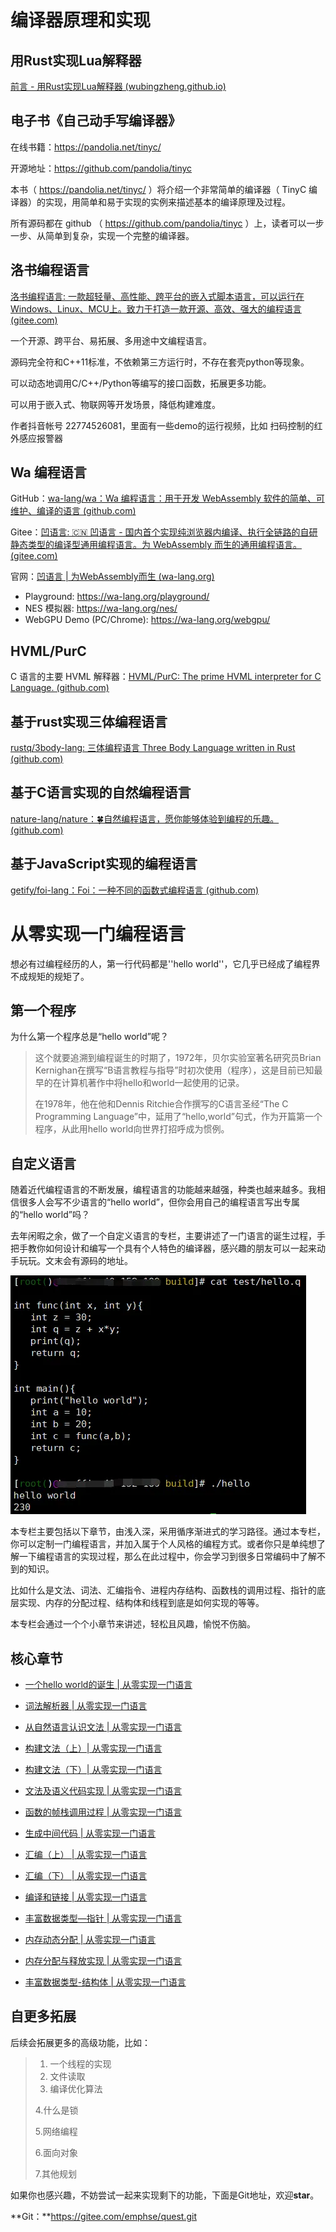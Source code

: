 # 编译器原理和实现

## 用Rust实现Lua解释器

[前言 - 用Rust实现Lua解释器 (wubingzheng.github.io)](https://wubingzheng.github.io/build-lua-in-rust/zh/)

## 电子书《自己动手写编译器》

在线书籍：https://pandolia.net/tinyc/ 

开源地址：https://github.com/pandolia/tinyc 

本书（ https://pandolia.net/tinyc/ ）将介绍一个非常简单的编译器（ TinyC 编译器）的实现，用简单和易于实现的实例来描述基本的编译原理及过程。

所有源码都在 github （ https://github.com/pandolia/tinyc ）上，读者可以一步一步、从简单到复杂，实现一个完整的编译器。

## 洛书编程语言

[洛书编程语言: 一款超轻量、高性能、跨平台的嵌入式脚本语言，可以运行在Windows、Linux、MCU上。致力于打造一款开源、高效、强大的编程语言 (gitee.com)](https://gitee.com/chen-chaochen/lpk)

一个开源、跨平台、易拓展、多用途中文编程语言。

源码完全符和C++11标准，不依赖第三方运行时，不存在套壳python等现象。

可以动态地调用C/C++/Python等编写的接口函数，拓展更多功能。

可以用于嵌入式、物联网等开发场景，降低构建难度。

作者抖音帐号 22774526081，里面有一些demo的运行视频，比如 扫码控制的红外感应报警器

## Wa 编程语言

GitHub：[wa-lang/wa：Wa 编程语言：用于开发 WebAssembly 软件的简单、可维护、编译的语言 (github.com)](https://github.com/wa-lang/wa/)

Gitee：[凹语言: 🇨🇳 凹语言 - 国内首个实现纯浏览器内编译、执行全链路的自研静态类型的编译型通用编程语言。为 WebAssembly 而生的通用编程语言。 (gitee.com)](https://gitee.com/wa-lang/wa)

官网：[凹语言 | 为WebAssembly而生 (wa-lang.org)](https://wa-lang.org/)

- Playground: https://wa-lang.org/playground/
- NES 模拟器: https://wa-lang.org/nes/
- WebGPU Demo (PC/Chrome): https://wa-lang.org/webgpu/

## HVML/PurC

C 语言的主要 HVML 解释器：[HVML/PurC: The prime HVML interpreter for C Language. (github.com)](https://github.com/HVML/PurC)



## 基于rust实现三体编程语言

[rustq/3body-lang: 三体编程语言 Three Body Language written in Rust (github.com)](https://github.com/rustq/3body-lang)

## 基于C语言实现的自然编程语言

[nature-lang/nature：🍀自然编程语言，愿你能够体验到编程的乐趣。 (github.com)](https://github.com/nature-lang/nature)

## 基于JavaScript实现的编程语言

[getify/foi-lang：Foi：一种不同的函数式编程语言 (github.com)](https://github.com/getify/foi-lang)

# 从零实现一门编程语言

想必有过编程经历的人，第一行代码都是''hello world''，它几乎已经成了编程界不成规矩的规矩了。

## 第一个程序

为什么第一个程序总是“hello world”呢？

> 这个就要追溯到编程诞生的时期了，1972年，贝尔实验室著名研究员Brian Kernighan在撰写“B语言教程与指导”时初次使用（程序），这是目前已知最早的在计算机著作中将hello和world一起使用的记录。
>
> 在1978年，他在他和Dennis Ritchie合作撰写的C语言圣经“The C Programming Language”中，延用了“hello,world”句式，作为开篇第一个程序，从此用hello world向世界打招呼成为惯例。

## 自定义语言

随着近代编程语言的不断发展，编程语言的功能越来越强，种类也越来越多。我相信很多人会写不少语言的“hello world”，但你会用自己的编程语言写出专属的“hello world”吗？

去年闲暇之余，做了一个自定义语言的专栏，主要讲述了一门语言的诞生过程，手把手教你如何设计和编写一个具有个人特色的编译器，感兴趣的朋友可以一起来动手玩玩。文末会有源码的地址。

![图片](./编译器原理和实现.assets/9849848.webp)

本专栏主要包括以下章节，由浅入深，采用循序渐进式的学习路径。通过本专栏，你可以定制一门编程语言，并加入属于个人风格的编程方式。或者你只是单纯想了解一下编程语言的实现过程，那么在此过程中，你会学习到很多日常编码中了解不到的知识。

比如什么是文法、词法、汇编指令、进程内存结构、函数栈的调用过程、指针的底层实现、内存的分配过程、结构体和线程到底是如何实现的等等。

本专栏会通过一个个小章节来讲述，轻松且风趣，愉悦不伤脑。

## 核心章节

- [一个hello world的诞生 | 从零实现一门语言](http://mp.weixin.qq.com/s?__biz=MzA4NzU0MzU2MA==&mid=2247483697&idx=1&sn=aabe2f0a0a83f4b4dfb3c09cf983ecb7&chksm=90369b56a741124061951917535be7350891d9e667758869e6c21c45a259eca46bc2fde781b1&scene=21#wechat_redirect)

- [词法解析器 | 从零实现一门语言](http://mp.weixin.qq.com/s?__biz=MzA4NzU0MzU2MA==&mid=2247483709&idx=1&sn=4533588d72466c6b31c578c22eddeebb&chksm=90369b5aa741124cb09698e4040f2ecaf7aed3fd02fa04b53bdb942667bd33181b56d37c82d0&scene=21#wechat_redirect)

- [从自然语言认识文法 | 从零实现一门语言](http://mp.weixin.qq.com/s?__biz=MzA4NzU0MzU2MA==&mid=2247483718&idx=1&sn=2850cb563e1f8490f1a351e05aa12182&chksm=90369b21a7411237a1cf4f63792d7fe8455d918b1c7bfef7c88c79c99be8d55f9f387173452e&scene=21#wechat_redirect)

- [构建文法（上）| 从零实现一门语言](http://mp.weixin.qq.com/s?__biz=MzA4NzU0MzU2MA==&mid=2247483723&idx=1&sn=860038097537ed1326f7c1dd1129a827&chksm=90369b2ca741123aa0304a8df5672d484afe4005a930d605f826765b260deb908183fb07d403&scene=21#wechat_redirect)

- [构建文法（下）| 从零实现一门语言](http://mp.weixin.qq.com/s?__biz=MzA4NzU0MzU2MA==&mid=2247483728&idx=1&sn=ca90bcb5f345f485eb48fb2bee6f1bc2&chksm=90369b37a7411221753298d0715b911770564820419dc437af77a8af3741cac8f5bc5e13368f&scene=21#wechat_redirect)

- [文法及语义代码实现 | 从零实现一门语言](http://mp.weixin.qq.com/s?__biz=MzA4NzU0MzU2MA==&mid=2247483733&idx=1&sn=c8ef568c63d117c947a4c8a6fa7e7a9c&chksm=90369b32a74112242b5ba2ccf14b47e12c60f7438b29b05ff44a99f80649c7d3fd98d23be6b0&scene=21#wechat_redirect)

- [函数的帧栈调用过程 | 从零实现一门语言](http://mp.weixin.qq.com/s?__biz=MzA4NzU0MzU2MA==&mid=2247483743&idx=1&sn=e9e557d1892adcf41190f0757c48a3fe&chksm=90369b38a741122e48a7a4b68541da758d7bb55161f0fd41821a2435d738a586b33757993c1c&scene=21#wechat_redirect)

- [生成中间代码 | 从零实现一门语言](http://mp.weixin.qq.com/s?__biz=MzA4NzU0MzU2MA==&mid=2247483749&idx=1&sn=5d37c77971f53c994f9c7b62e5e26e0c&chksm=90369b02a7411214e0b0b2ebd1d4d61366ebd8a7c9c85457d60d407c8ac74ef4bc434205a4ca&scene=21#wechat_redirect)

- [汇编（上） | 从零实现一门语言](http://mp.weixin.qq.com/s?__biz=MzA4NzU0MzU2MA==&mid=2247483755&idx=1&sn=afa0efd7af4ca9e4020e9a24695fbb6e&chksm=90369b0ca741121abb6406630067679e467a1b32f0f9bad7ec26b04909d4b3f32cdad0bc7432&scene=21#wechat_redirect)

- [汇编（下） | 从零实现一门语言](http://mp.weixin.qq.com/s?__biz=MzA4NzU0MzU2MA==&mid=2247483759&idx=1&sn=ea6aeafaef81aff610537b8c1b8aed8b&chksm=90369b08a741121e9871dd4ee420fa828113ac721b865b06a6db650e0b736688befed4a6159e&scene=21#wechat_redirect)

- [编译和链接 | 从零实现一门语言](http://mp.weixin.qq.com/s?__biz=MzA4NzU0MzU2MA==&mid=2247483795&idx=1&sn=12a7437a45b622d257a07b27916bdc91&chksm=90369bf4a74112e272802565e449a86ad49183d27de05e315cb8255d4eb50caef6add2928bfd&scene=21#wechat_redirect)

- [丰富数据类型—指针 | 从零实现一门语言](http://mp.weixin.qq.com/s?__biz=MzA4NzU0MzU2MA==&mid=2247483767&idx=1&sn=07d4341fd84caef54f358c79f927f6f7&chksm=90369b10a7411206f059c38d45ea7a568cf7f43ecc225f861f428321a519001ff94741c5dd64&scene=21#wechat_redirect)

- [内存动态分配 | 从零实现一门语言](http://mp.weixin.qq.com/s?__biz=MzA4NzU0MzU2MA==&mid=2247483777&idx=1&sn=444b9ba6d5096db8805c48d8bc607183&chksm=90369be6a74112f0184dfa189eb5462993da9d17103e961ea1478d397f061dadbc49930ab4b6&scene=21#wechat_redirect)

- [内存分配与释放实现 | 从零实现一门语言](http://mp.weixin.qq.com/s?__biz=MzA4NzU0MzU2MA==&mid=2247483784&idx=1&sn=de8e4d04aac34916fffd500399c49342&chksm=90369befa74112f90bb367b0397325b8eb33a9597eaa9ed785d1c1487242a5cdb3eb74d8af5e&scene=21#wechat_redirect)

- [丰富数据类型-结构体 | 从零实现一门语言](http://mp.weixin.qq.com/s?__biz=MzA4NzU0MzU2MA==&mid=2247483789&idx=1&sn=debe041cfffdddace1e20828a0ac1718&chksm=90369beaa74112fc561b2e504be1f4db5c2ddd8c42161e8c2a2854c947513fc799b4c38f1405&scene=21#wechat_redirect)

  

## 自更多拓展

后续会拓展更多的高级功能，比如：

> 1. 一个线程的实现
> 2. 文件读取
> 3. 编译优化算法
>
>  4.什么是锁
>
>  5.网络编程
>
>  6.面向对象
>
>  7.其他规划

如果你也感兴趣，不妨尝试一起来实现剩下的功能，下面是Git地址，欢迎**star**。

**Git：**https://gitee.com/emphse/quest.git
